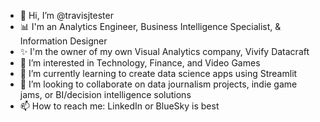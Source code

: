 - 👋 Hi, I’m @travisjtester
- 📊 I'm an Analytics Engineer, Business Intelligence Specialist, & Information Designer
- ✨ I'm the owner of my own Visual Analytics company, Vivify Datacraft
- 👀 I’m interested in Technology, Finance, and Video Games
- 🌱 I’m currently learning to create data science apps using Streamlit
- 🤝 I’m looking to collaborate on data journalism projects, indie game jams, or BI/decision intelligence solutions
- 📫 How to reach me: LinkedIn or BlueSky is best

<!---
travisjtester/travisjtester is a ✨ special ✨ repository because its `README.md` (this file) appears on your GitHub profile.
You can click the Preview link to take a look at your changes.
--->

